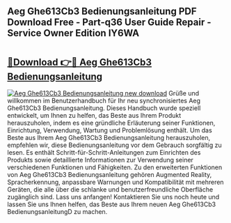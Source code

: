 ## Aeg Ghe613Cb3 Bedienungsanleitung PDF Download Free - Part-q36 User Guide Repair - Service Owner Edition IY6WA

# <h2><a href="http://df0fw2.blite.top/?on=Aeg+Ghe613Cb3+Bedienungsanleitung">🔗Download 👉🔴 Aeg Ghe613Cb3 Bedienungsanleitung</a></h2>

[![Aeg Ghe613Cb3 Bedienungsanleitung new download](https://i.imgur.com/lujVjoI.png)](http://df0fw2.blite.top/?on=Aeg+Ghe613Cb3+Bedienungsanleitung)
Grüße und willkommen im Benutzerhandbuch für Ihr neu synchronisiertes Aeg Ghe613Cb3 Bedienungsanleitung. Dieses Handbuch wurde speziell entwickelt, um Ihnen zu helfen, das Beste aus Ihrem Produkt herauszuholen, indem es eine gründliche Erläuterung seiner Funktionen, Einrichtung, Verwendung, Wartung und Problemlösung enthält. Um das Beste aus Ihrem Aeg Ghe613Cb3 Bedienungsanleitung herauszuholen, empfehlen wir, diese Bedienungsanleitung vor dem Gebrauch sorgfältig zu lesen. Es enthält Schritt-für-Schritt-Anleitungen zum Einrichten des Produkts sowie detaillierte Informationen zur Verwendung seiner verschiedenen Funktionen und Fähigkeiten. Zu den erweiterten Funktionen von Aeg Ghe613Cb3 Bedienungsanleitung gehören Augmented Reality, Spracherkennung, anpassbare Warnungen und Kompatibilität mit mehreren Geräten, die alle über die schlanke und benutzerfreundliche Oberfläche zugänglich sind. Lass uns anfangen! Kontaktieren Sie uns noch heute und lassen Sie uns Ihnen helfen, das Beste aus Ihrem neuen Aeg Ghe613Cb3 BedienungsanleitungD zu machen.

